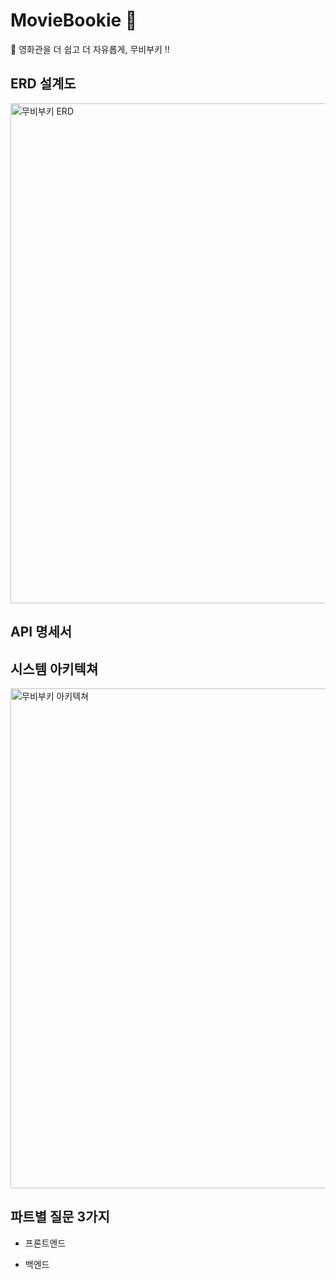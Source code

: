 # MovieBookie 👋
🍿 영화관을 더 쉽고 더 자유롭게, 무비부키 ‼️

## ERD 설계도
<img width="800" alt="무비부키 ERD" src="https://github.com/user-attachments/assets/a8f7f487-5a13-4a70-b3b3-07632e80acb3" />

## API 명세서

## 시스템 아키텍쳐
<img width="800" alt="무비부키 아키텍쳐" src="https://github.com/user-attachments/assets/06596f16-11b0-4331-891c-d0b1291ad704" />

## 파트별 질문 3가지
* 프론트엔드

* 백엔드
